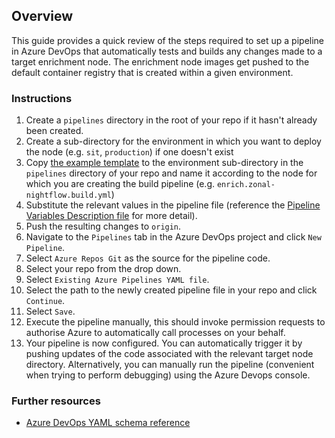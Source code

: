 ## Overview 
This guide provides a quick review of the steps required to set up a pipeline in Azure DevOps that automatically tests and builds any changes made to a target enrichment node. The enrichment node images get pushed to the default container registry that is created within a given environment.

### Instructions
1. Create a `pipelines` directory in the root of your repo if it hasn't already been created.
2. Create a sub-directory for the environment in which you want to deploy the node (e.g. `sit`, `production`) if one doesn't exist 
3. Copy [the example template](./files/build-pipeline-example.yml) to the environment sub-directory in the `pipelines` directory of your repo and name it according to the node for which you are creating the build pipeline (e.g. `enrich.zonal-nightflow.build.yml`)
3. Substitute the relevant values in the pipeline file (reference the [Pipeline Variables Description file](./files/Pipeline%20Variables%20Description.md) for more detail).
4. Push the resulting changes to `origin`.
5. Navigate to the `Pipelines` tab in the Azure DevOps project and click `New Pipeline`.
6. Select `Azure Repos Git` as the source for the pipeline code.
7. Select your repo from the drop down.
8. Select `Existing Azure Pipelines YAML file`.
9. Select the path to the newly created pipeline file in your repo and click `Continue`.
10. Select `Save`.
11. Execute the pipeline manually, this should invoke permission requests to authorise Azure to automatically call processes on your behalf. 
12. Your pipeline is now configured. You can automatically trigger it by pushing updates of the code associated with the relevant target node directory. Alternatively, you can manually run the pipeline (convenient when trying to perform debugging) using the Azure Devops console.    

### Further resources
 - [Azure DevOps YAML schema reference](https://docs.microsoft.com/en-us/azure/devops/pipelines/yaml-schema/?view=azure-pipelines) 